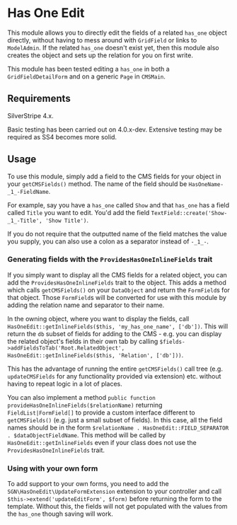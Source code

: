 # Has One Edit

This module allows you to directly edit the fields of a related `has_one` object directly, without having to mess around with `GridField` or links to `ModelAdmin`. If the related `has_one` doesn't exist yet, then this module also creates the object and sets up the relation for you on first write.

This module has been tested editing a `has_one` in both a `GridFieldDetailForm` and on a generic `Page` in `CMSMain`.

## Requirements

SilverStripe 4.x.

Basic testing has been carried out on 4.0.x-dev. Extensive testing may be required as SS4 becomes more solid.

## Usage

To use this module, simply add a field to the CMS fields for your object in your `getCMSFields()` method. The name of the field should be `HasOneName-_1_-FieldName`.

For example, say you have a `has_one` called `Show` and that `has_one` has a field called `Title` you want to edit. You'd add the field `TextField::create('Show-_1_-Title', 'Show Title')`.

If you do not require that the outputted name of the field matches the value you supply, you can also use a colon as a separator instead of `-_1_-`.

### Generating fields with the `ProvidesHasOneInlineFields` trait

If you simply want to display all the CMS fields for a related object, you can add the `ProvidesHasOneInlineFields` trait to the object. This adds a method which calls `getCMSFields()`
on your `DataObject` and return the `FormField`s for that object. Those `FormField`s will be converted for use with this module by adding the relation name and separator to their name.

In the owning object, where you want to display the fields, call `HasOneEdit::getInlineFields($this, 'my_has_one_name', ['db'])`. This will return the `db` subset of fields for adding to the CMS - e.g. you
can display the related object's fields in their own tab by calling `$fields->addFieldsToTab('Root.RelatedObject', HasOneEdit::getInlineFields($this, 'Relation', ['db']))`.

This has the advantage of running the entire `getCMSFields()` call tree (e.g. `updateCMSFields` for any functionality provided via extension) etc. without having to repeat logic
in a lot of places.

You can also implement a method `public function provideHasOneInlineFields($relationName)` returning `FieldList|FormField[]` to provide a custom interface different
to `getCMSFields()` (e.g. just a small subset of fields). In this case, all the field names should be in the form `$relationName . HasOneEdit::FIELD_SEPARATOR . $dataObjectFieldName`.
This method will be called by `HasOneEdit::getInlineFields` even if your class does not use the `ProvidesHasOneInlineFields` trait.

### Using with your own form

To add support to your own forms, you need to add the `SGN\HasOneEdit\UpdateFormExtension` extension to your controller and call `$this->extend('updateEditForm', $form)` before returning the form to the template. Without this, the fields will not get populated with the values from the `has_one` though saving will work.
